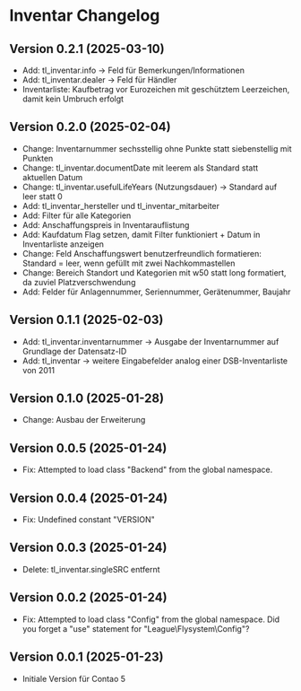 # Inventar Changelog

## Version 0.2.1 (2025-03-10)

* Add: tl_inventar.info -> Feld für Bemerkungen/Informationen
* Add: tl_inventar.dealer -> Feld für Händler
* Inventarliste: Kaufbetrag vor Eurozeichen mit geschütztem Leerzeichen, damit kein Umbruch erfolgt

## Version 0.2.0 (2025-02-04)

* Change: Inventarnummer sechsstellig ohne Punkte statt siebenstellig mit Punkten
* Change: tl_inventar.documentDate mit leerem als Standard statt aktuellen Datum
* Change: tl_inventar.usefulLifeYears (Nutzungsdauer) -> Standard auf leer statt 0
* Add: tl_inventar_hersteller und tl_inventar_mitarbeiter
* Add: Filter für alle Kategorien
* Add: Anschaffungspreis in Inventarauflistung
* Add: Kaufdatum Flag setzen, damit Filter funktioniert + Datum in Inventarliste anzeigen
* Change: Feld Anschaffungswert benutzerfreundlich formatieren: Standard = leer, wenn gefüllt mit zwei Nachkommastellen
* Change: Bereich Standort und Kategorien mit w50 statt long formatiert, da zuviel Platzverschwendung
* Add: Felder für Anlagennummer, Seriennummer, Gerätenummer, Baujahr

## Version 0.1.1 (2025-02-03)

* Add: tl_inventar.inventarnummer -> Ausgabe der Inventarnummer auf Grundlage der Datensatz-ID
* Add: tl_inventar -> weitere Eingabefelder analog einer DSB-Inventarliste von 2011

## Version 0.1.0 (2025-01-28)

* Change: Ausbau der Erweiterung

## Version 0.0.5 (2025-01-24)

* Fix: Attempted to load class "Backend" from the global namespace.

## Version 0.0.4 (2025-01-24)

* Fix: Undefined constant "VERSION" 

## Version 0.0.3 (2025-01-24)

* Delete: tl_inventar.singleSRC entfernt

## Version 0.0.2 (2025-01-24)

* Fix: Attempted to load class "Config" from the global namespace. Did you forget a "use" statement for "League\Flysystem\Config"? 

## Version 0.0.1 (2025-01-23)

* Initiale Version für Contao 5
